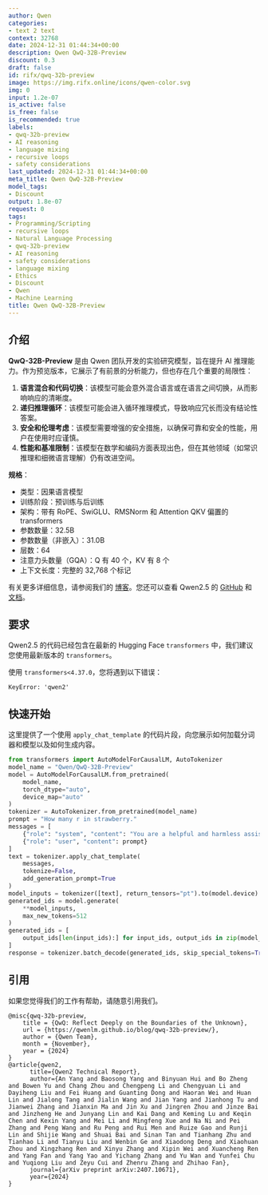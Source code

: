 ```yaml
---
author: Qwen
categories:
- text 2 text
context: 32768
date: 2024-12-31 01:44:34+00:00
description: Qwen QwQ-32B-Preview
discount: 0.3
draft: false
id: rifx/qwq-32b-preview
image: https://img.rifx.online/icons/qwen-color.svg
img: 0
input: 1.2e-07
is_active: false
is_free: false
is_recommended: true
labels:
- qwq-32b-preview
- AI reasoning
- language mixing
- recursive loops
- safety considerations
last_updated: 2024-12-31 01:44:34+00:00
meta_title: Qwen QwQ-32B-Preview
model_tags:
- Discount
output: 1.8e-07
request: 0
tags:
- Programming/Scripting
- recursive loops
- Natural Language Processing
- qwq-32b-preview
- AI reasoning
- safety considerations
- language mixing
- Ethics
- Discount
- Qwen
- Machine Learning
title: Qwen QwQ-32B-Preview
---
```



## 介绍

**QwQ-32B-Preview** 是由 Qwen 团队开发的实验研究模型，旨在提升 AI 推理能力。作为预览版本，它展示了有前景的分析能力，但也存在几个重要的局限性：

1. **语言混合和代码切换**：该模型可能会意外混合语言或在语言之间切换，从而影响响应的清晰度。
2. **递归推理循环**：该模型可能会进入循环推理模式，导致响应冗长而没有结论性答案。
3. **安全和伦理考虑**：该模型需要增强的安全措施，以确保可靠和安全的性能，用户在使用时应谨慎。
4. **性能和基准限制**：该模型在数学和编码方面表现出色，但在其他领域（如常识推理和细微语言理解）仍有改进空间。

**规格**：
- 类型：因果语言模型
- 训练阶段：预训练与后训练
- 架构：带有 RoPE、SwiGLU、RMSNorm 和 Attention QKV 偏置的 transformers
- 参数数量：32.5B
- 参数数量（非嵌入）：31.0B
- 层数：64
- 注意力头数量（GQA）：Q 有 40 个，KV 有 8 个
- 上下文长度：完整的 32,768 个标记

有关更多详细信息，请参阅我们的 [博客](https://qwenlm.github.io/blog/qwq-32b-preview/)。您还可以查看 Qwen2.5 的 [GitHub](https://github.com/QwenLM/Qwen2.5) 和 [文档](https://qwen.readthedocs.io/en/latest/)。

## 要求

Qwen2.5 的代码已经包含在最新的 Hugging Face `transformers` 中，我们建议您使用最新版本的 `transformers`。

使用 `transformers<4.37.0`，您将遇到以下错误：
```
KeyError: 'qwen2'
```

## 快速开始

这里提供了一个使用 `apply_chat_template` 的代码片段，向您展示如何加载分词器和模型以及如何生成内容。

```python
from transformers import AutoModelForCausalLM, AutoTokenizer
model_name = "Qwen/QwQ-32B-Preview"
model = AutoModelForCausalLM.from_pretrained(
    model_name,
    torch_dtype="auto",
    device_map="auto"
)
tokenizer = AutoTokenizer.from_pretrained(model_name)
prompt = "How many r in strawberry."
messages = [
    {"role": "system", "content": "You are a helpful and harmless assistant. You are Qwen developed by Alibaba. You should think step-by-step."},
    {"role": "user", "content": prompt}
]
text = tokenizer.apply_chat_template(
    messages,
    tokenize=False,
    add_generation_prompt=True
)
model_inputs = tokenizer([text], return_tensors="pt").to(model.device)
generated_ids = model.generate(
    **model_inputs,
    max_new_tokens=512
)
generated_ids = [
    output_ids[len(input_ids):] for input_ids, output_ids in zip(model_inputs.input_ids, generated_ids)
]
response = tokenizer.batch_decode(generated_ids, skip_special_tokens=True)[0]
```

## 引用

如果您觉得我们的工作有帮助，请随意引用我们。

```
@misc{qwq-32b-preview,
    title = {QwQ: Reflect Deeply on the Boundaries of the Unknown},
    url = {https://qwenlm.github.io/blog/qwq-32b-preview/},
    author = {Qwen Team},
    month = {November},
    year = {2024}
}
@article{qwen2,
      title={Qwen2 Technical Report}, 
      author={An Yang and Baosong Yang and Binyuan Hui and Bo Zheng and Bowen Yu and Chang Zhou and Chengpeng Li and Chengyuan Li and Dayiheng Liu and Fei Huang and Guanting Dong and Haoran Wei and Huan Lin and Jialong Tang and Jialin Wang and Jian Yang and Jianhong Tu and Jianwei Zhang and Jianxin Ma and Jin Xu and Jingren Zhou and Jinze Bai and Jinzheng He and Junyang Lin and Kai Dang and Keming Lu and Keqin Chen and Kexin Yang and Mei Li and Mingfeng Xue and Na Ni and Pei Zhang and Peng Wang and Ru Peng and Rui Men and Ruize Gao and Runji Lin and Shijie Wang and Shuai Bai and Sinan Tan and Tianhang Zhu and Tianhao Li and Tianyu Liu and Wenbin Ge and Xiaodong Deng and Xiaohuan Zhou and Xingzhang Ren and Xinyu Zhang and Xipin Wei and Xuancheng Ren and Yang Fan and Yang Yao and Yichang Zhang and Yu Wan and Yunfei Chu and Yuqiong Liu and Zeyu Cui and Zhenru Zhang and Zhihao Fan},
      journal={arXiv preprint arXiv:2407.10671},
      year={2024}
}
```

